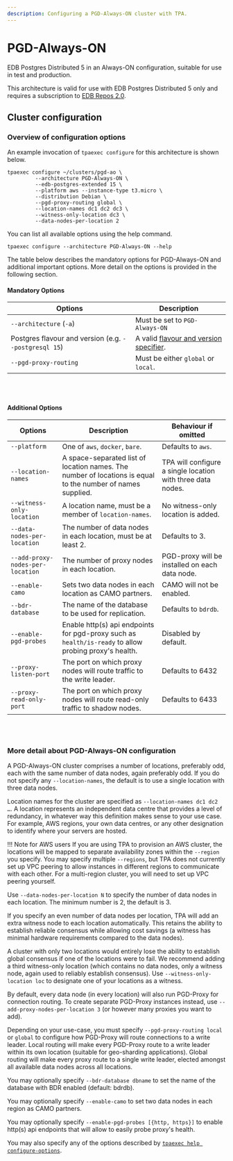 ```yaml
---
description: Configuring a PGD-Always-ON cluster with TPA.
---
```


# PGD-Always-ON

EDB Postgres Distributed 5 in an Always-ON configuration,
suitable for use in test and production.

This architecture is valid for use with EDB Postgres Distributed 5 only
and requires a subscription to [EDB Repos 2.0](2q_and_edb_repositories.md).

## Cluster configuration

### Overview of configuration options

An example invocation of `tpaexec configure` for this architecture
is shown below.

```shell
tpaexec configure ~/clusters/pgd-ao \
         --architecture PGD-Always-ON \
         --edb-postgres-extended 15 \
         --platform aws --instance-type t3.micro \
         --distribution Debian \
         --pgd-proxy-routing global \
         --location-names dc1 dc2 dc3 \
         --witness-only-location dc3 \
         --data-nodes-per-location 2
```

You can list all available options using the help command.

```shell
tpaexec configure --architecture PGD-Always-ON --help
```

The table below describes the mandatory options for PGD-Always-ON
and additional important options.
More detail on the options is provided in the following section.

#### Mandatory Options

| Options                                               | Description                                                                                 |
|-------------------------------------------------------|---------------------------------------------------------------------------------------------|
| `--architecture` (`-a`)                               | Must be set to `PGD-Always-ON`                                                              |
| Postgres flavour and version (e.g. `--postgresql 15`) | A valid [flavour and version specifier](tpaexec-configure.md#postgres-flavour-and-version). |
| `--pgd-proxy-routing`                                 | Must be either `global` or `local`.                                                         |

<br/><br/>


#### Additional Options

| Options                          | Description                                                                                                 | Behaviour if omitted                                        |
|----------------------------------|-------------------------------------------------------------------------------------------------------------|-------------------------------------------------------------|
| `--platform`                     | One of `aws`, `docker`, `bare`.                                                                             | Defaults to `aws`.                                          |
| `--location-names`               | A space-separated list of location names. The number of locations is equal to the number of names supplied. | TPA will configure a single location with three data nodes. |
| `--witness-only-location`        | A location name, must be a member of `location-names`.                                                      | No witness-only location is added.                          |
| `--data-nodes-per-location`      | The number of data nodes in each location, must be at least 2.                                              | Defaults to 3.                                              |
| `--add-proxy-nodes-per-location` | The number of proxy nodes in each location.                                                                 | PGD-proxy will be installed on each data node.              |
| `--enable-camo`                  | Sets two data nodes in each location as CAMO partners.                                                      | CAMO will not be enabled.                                   |
| `--bdr-database`                 | The name of the database to be used for replication.                                                        | Defaults to `bdrdb`.                                        |
| `--enable-pgd-probes`            | Enable http(s) api endpoints for pgd-proxy such as `health/is-ready` to allow probing proxy's health.       | Disabled by default.                                        |
| `--proxy-listen-port`            | The port on which proxy nodes will route traffic to the write leader.                                       | Defaults to 6432                                            |
| `--proxy-read-only-port`         | The port on which proxy nodes will route read-only traffic to shadow nodes.                                 | Defaults to 6433

<br/><br/>

### More detail about PGD-Always-ON configuration

A PGD-Always-ON cluster comprises a number of locations, preferably odd,
each with the same number of data nodes, again preferably odd. If you do
not specify any `--location-names`, the default is to use a single
location with three data nodes.

Location names for the cluster are specified as
`--location-names dc1 dc2 …`. A location represents an independent
data centre that provides a level of redundancy, in whatever way
this definition makes sense to your use case. For example, AWS
regions, your own data centres, or any other designation to identify
where your servers are hosted.

!!! Note for AWS users
    If you are using TPA to provision an AWS cluster, the locations will
    be mapped to separate availability zones within the `--region` you
    specify.
    You may specify multiple `--regions`, but TPA does not currently set
    up VPC peering to allow instances in different regions to
    communicate with each other. For a multi-region cluster, you will
    need to set up VPC peering yourself.

Use `--data-nodes-per-location N` to specify the number of data
nodes in each location. The minimum number is 2, the default is 3.

If you specify an even number of data nodes per location, TPA will add
an extra witness node to each location automatically. This retains the
ability to establish reliable consensus while allowing cost savings (a
witness has minimal hardware requirements compared to the data nodes).

A cluster with only two locations would entirely lose the ability to
establish global consensus if one of the locations were to fail. We
recommend adding a third witness-only location (which contains no data
nodes, only a witness node, again used to reliably establish consensus).
Use `--witness-only-location loc` to designate one of your locations as
a witness.

By default, every data node (in every location) will also run PGD-Proxy
for connection routing. To create separate PGD-Proxy instances instead,
use `--add-proxy-nodes-per-location 3` (or however many proxies you want
to add).

Depending on your use-case, you must specify `--pgd-proxy-routing local`
or `global` to configure how PGD-Proxy will route connections to a write
leader. Local routing will make every PGD-Proxy route to a write leader
within its own location (suitable for geo-sharding applications). Global
routing will make every proxy route to a single write leader, elected
amongst all available data nodes across all locations.

You may optionally specify `--bdr-database dbname` to set the name of
the database with BDR enabled (default: bdrdb).

You may optionally specify `--enable-camo` to set two data nodes in
each region as CAMO partners.

You may optionally specify `--enable-pgd-probes [{http, https}]` to
enable http(s) api endpoints that will allow to easily probe proxy's health.

You may also specify any of the options described by
[`tpaexec help configure-options`](tpaexec-configure.md).
